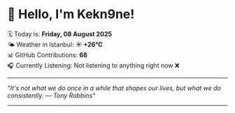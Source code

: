 # 👋 Hello, I'm Kekn9ne!

🗓️ Today is: **Friday, 08 August 2025**  
🌤️ Weather in Istanbul: **☀️   +26°C**  
📊 GitHub Contributions: **68**  
🎧 Currently Listening: Not listening to anything right now ❌

---

_"It's not what we do once in a while that shapes our lives, but what we do consistently. — *Tony Robbins*"_

---
